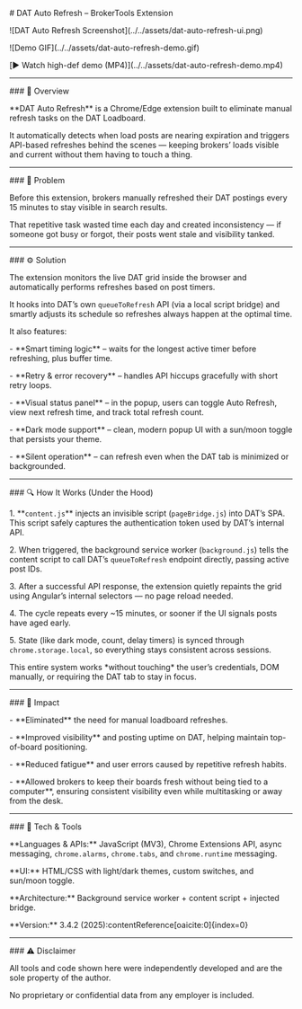 \# DAT Auto Refresh – BrokerTools Extension



!\[DAT Auto Refresh Screenshot](../../assets/dat-auto-refresh-ui.png)

!\[Demo GIF](../../assets/dat-auto-refresh-demo.gif)



\[▶️ Watch high-def demo (MP4)](../../assets/dat-auto-refresh-demo.mp4)



---



\### 🚀 Overview

\*\*DAT Auto Refresh\*\* is a Chrome/Edge extension built to eliminate manual refresh tasks on the DAT Loadboard.  

It automatically detects when load posts are nearing expiration and triggers API-based refreshes behind the scenes — keeping brokers’ loads visible and current without them having to touch a thing.



---



\### 🧩 Problem

Before this extension, brokers manually refreshed their DAT postings every 15 minutes to stay visible in search results.  

That repetitive task wasted time each day and created inconsistency — if someone got busy or forgot, their posts went stale and visibility tanked.



---



\### ⚙️ Solution

The extension monitors the live DAT grid inside the browser and automatically performs refreshes based on post timers.  

It hooks into DAT’s own `queueToRefresh` API (via a local script bridge) and smartly adjusts its schedule so refreshes always happen at the optimal time.



It also features:

\- \*\*Smart timing logic\*\* – waits for the longest active timer before refreshing, plus buffer time.  

\- \*\*Retry \& error recovery\*\* – handles API hiccups gracefully with short retry loops.  

\- \*\*Visual status panel\*\* – in the popup, users can toggle Auto Refresh, view next refresh time, and track total refresh count.  

\- \*\*Dark mode support\*\* – clean, modern popup UI with a sun/moon toggle that persists your theme.  

\- \*\*Silent operation\*\* – can refresh even when the DAT tab is minimized or backgrounded.



---



\### 🔍 How It Works (Under the Hood)

1\. \*\*`content.js`\*\* injects an invisible script (`pageBridge.js`) into DAT’s SPA. This script safely captures the authentication token used by DAT’s internal API.  

2\. When triggered, the background service worker (`background.js`) tells the content script to call DAT’s `queueToRefresh` endpoint directly, passing active post IDs.

3\. After a successful API response, the extension quietly repaints the grid using Angular’s internal selectors — no page reload needed.

4\. The cycle repeats every ~15 minutes, or sooner if the UI signals posts have aged early.

5\. State (like dark mode, count, delay timers) is synced through `chrome.storage.local`, so everything stays consistent across sessions.



This entire system works \*without touching\* the user’s credentials, DOM manually, or requiring the DAT tab to stay in focus.



---



\### 🧠 Impact

\- \*\*Eliminated\*\* the need for manual loadboard refreshes.  

\- \*\*Improved visibility\*\* and posting uptime on DAT, helping maintain top-of-board positioning.  

\- \*\*Reduced fatigue\*\* and user errors caused by repetitive refresh habits.  

\- \*\*Allowed brokers to keep their boards fresh without being tied to a computer\*\*, ensuring consistent visibility even while multitasking or away from the desk.



---



\### 🧰 Tech \& Tools

\*\*Languages \& APIs:\*\* JavaScript (MV3), Chrome Extensions API, async messaging, `chrome.alarms`, `chrome.tabs`, and `chrome.runtime` messaging.  

\*\*UI:\*\* HTML/CSS with light/dark themes, custom switches, and sun/moon toggle.  

\*\*Architecture:\*\* Background service worker + content script + injected bridge.  

\*\*Version:\*\* 3.4.2 (2025):contentReference\[oaicite:0]{index=0}  



---



\### ⚠️ Disclaimer

All tools and code shown here were independently developed and are the sole property of the author.  

No proprietary or confidential data from any employer is included.




